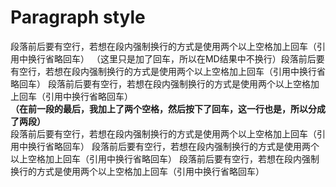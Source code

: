 # Paragraph style
段落前后要有空行，若想在段内强制换行的方式是使用两个以上空格加上回车（引用中换行省略回车）
（这里只是加了回车，所以在MD结果中不换行）段落前后要有空行，若想在段内强制换行的方式是使用两个以上空格加上回车（引用中换行省略回车）
段落前后要有空行，若想在段内强制换行的方式是使用两个以上空格加上回车（引用中换行省略回车）  
**（在前一段的最后，我加上了两个空格，然后按下了回车，这一行也是，所以分成了两段）**  
段落前后要有空行，若想在段内强制换行的方式是使用两个以上空格加上回车（引用中换行省略回车）
段落前后要有空行，若想在段内强制换行的方式是使用两个以上空格加上回车（引用中换行省略回车）
段落前后要有空行，若想在段内强制换行的方式是使用两个以上空格加上回车（引用中换行省略回车）

